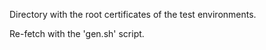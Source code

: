 Directory with the root certificates of the test environments.

Re-fetch with the 'gen.sh' script.

